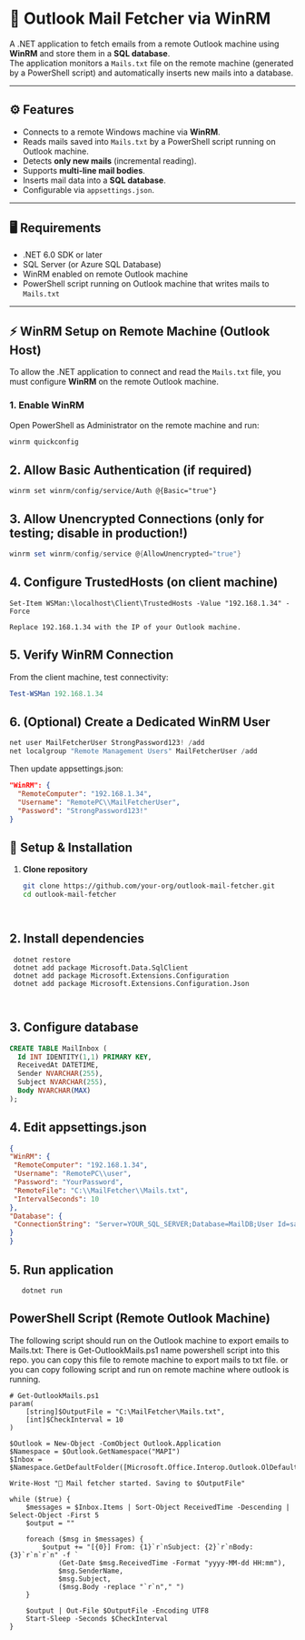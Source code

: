 # 📧 Outlook Mail Fetcher via WinRM

A .NET application to fetch emails from a remote Outlook machine using **WinRM** and store them in a **SQL database**.  
The application monitors a `Mails.txt` file on the remote machine (generated by a PowerShell script) and automatically inserts new mails into a database.

---

## ⚙️ Features
- Connects to a remote Windows machine via **WinRM**.
- Reads mails saved into `Mails.txt` by a PowerShell script running on Outlook machine.
- Detects **only new mails** (incremental reading).
- Supports **multi-line mail bodies**.
- Inserts mail data into a **SQL database**.
- Configurable via `appsettings.json`.

---

## 🖥️ Requirements
- .NET 6.0 SDK or later
- SQL Server (or Azure SQL Database)
- WinRM enabled on remote Outlook machine
- PowerShell script running on Outlook machine that writes mails to `Mails.txt`

---

## ⚡ WinRM Setup on Remote Machine (Outlook Host)

To allow the .NET application to connect and read the `Mails.txt` file, you must configure **WinRM** on the remote Outlook machine.

### 1. Enable WinRM
Open PowerShell as Administrator on the remote machine and run:
```powershell
winrm quickconfig

```
## 2. Allow Basic Authentication (if required)
```poweshell
winrm set winrm/config/service/Auth @{Basic="true"}
```
## 3. Allow Unencrypted Connections (only for testing; disable in production!)
```powershell
winrm set winrm/config/service @{AllowUnencrypted="true"}
```

## 4. Configure TrustedHosts (on client machine)
```poweshell
Set-Item WSMan:\localhost\Client\TrustedHosts -Value "192.168.1.34" -Force

Replace 192.168.1.34 with the IP of your Outlook machine.
```

## 5. Verify WinRM Connection

From the client machine, test connectivity:
```powershell
Test-WSMan 192.168.1.34
```

## 6. (Optional) Create a Dedicated WinRM User
```powershell
net user MailFetcherUser StrongPassword123! /add
net localgroup "Remote Management Users" MailFetcherUser /add
```
Then update appsettings.json:
```json
"WinRM": {
  "RemoteComputer": "192.168.1.34",
  "Username": "RemotePC\\MailFetcherUser",
  "Password": "StrongPassword123!"
}
 ```

## 🚀 Setup & Installation

1. **Clone repository**
   ```bash
   git clone https://github.com/your-org/outlook-mail-fetcher.git
   cd outlook-mail-fetcher

   


## 2. Install dependencies
  ```dotnet
   dotnet restore
   dotnet add package Microsoft.Data.SqlClient
   dotnet add package Microsoft.Extensions.Configuration
   dotnet add package Microsoft.Extensions.Configuration.Json

   
```
## 3. Configure database
   ```sql
   CREATE TABLE MailInbox (
     Id INT IDENTITY(1,1) PRIMARY KEY,
     ReceivedAt DATETIME,
     Sender NVARCHAR(255),
     Subject NVARCHAR(255),
     Body NVARCHAR(MAX)
   );


```
## 4. Edit appsettings.json
   ```json
   {
  "WinRM": {
    "RemoteComputer": "192.168.1.34",
    "Username": "RemotePC\\user",
    "Password": "YourPassword",
    "RemoteFile": "C:\\MailFetcher\\Mails.txt",
    "IntervalSeconds": 10
  },
  "Database": {
    "ConnectionString": "Server=YOUR_SQL_SERVER;Database=MailDB;User Id=sa;Password=YourPassword;"
  }
}

```

## 5. Run application
```dotnet
   dotnet run

```



## PowerShell Script (Remote Outlook Machine)

The following script should run on the Outlook machine to export emails to Mails.txt:
There is Get-OutlookMails.ps1 name powershell script into this repo. you can copy this file to remote machine to export mails to txt file. or you can copy following script and run on remote machine where outlook is running.
```poweshell
# Get-OutlookMails.ps1
param(
    [string]$OutputFile = "C:\MailFetcher\Mails.txt",
    [int]$CheckInterval = 10
)

$Outlook = New-Object -ComObject Outlook.Application
$Namespace = $Outlook.GetNamespace("MAPI")
$Inbox = $Namespace.GetDefaultFolder([Microsoft.Office.Interop.Outlook.OlDefaultFolders]::olFolderInbox)

Write-Host "📧 Mail fetcher started. Saving to $OutputFile"

while ($true) {
    $messages = $Inbox.Items | Sort-Object ReceivedTime -Descending | Select-Object -First 5
    $output = ""

    foreach ($msg in $messages) {
        $output += "[{0}] From: {1}`r`nSubject: {2}`r`nBody: {3}`r`n`r`n" -f `
            (Get-Date $msg.ReceivedTime -Format "yyyy-MM-dd HH:mm"),
            $msg.SenderName,
            $msg.Subject,
            ($msg.Body -replace "`r`n"," ")
    }

    $output | Out-File $OutputFile -Encoding UTF8
    Start-Sleep -Seconds $CheckInterval
}

```





